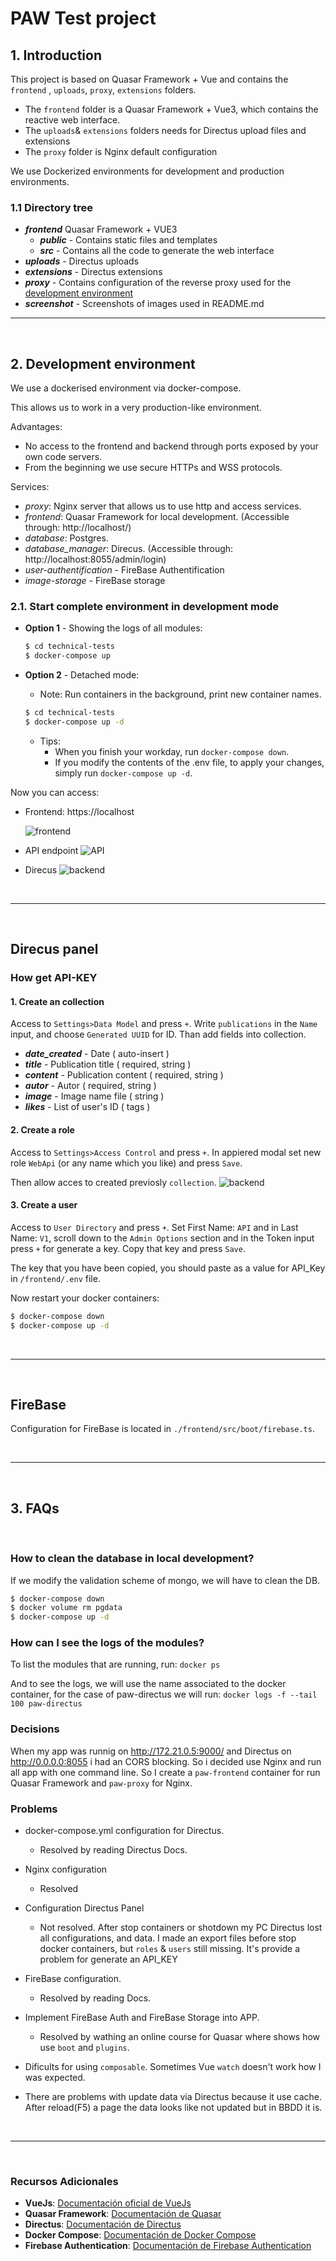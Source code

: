 # PAW Test project

## 1. Introduction

This project is based on Quasar Framework + Vue and contains
the `frontend` , `uploads`, `proxy`, `extensions` folders.
   - The `frontend` folder is a Quasar Framework + Vue3, which contains the reactive web interface.
   - The `uploads`& `extensions` folders needs for Directus upload files and extensions
   - The `proxy` folder is Nginx default configuration

We use Dockerized environments for development and production environments.

### 1.1 Directory tree

- **_frontend_** Quasar Framework + VUE3
   - **_public_** - Contains static files and templates
   - **_src_** - Contains all the code to generate the web interface
- **_uploads_** - Directus uploads
- **_extensions_** - Directus extensions
- **_proxy_** - Contains configuration of the reverse proxy used for the <u>development environment</u> 
- **_screenshot_** - Screenshots of images used in README.md
&nbsp;

----

&nbsp;

## 2. Development environment

We use a dockerised environment via docker-compose.

This allows us to work in a very production-like environment.

Advantages:

- No access to the frontend and backend through ports exposed by your own code servers.
- From the beginning we use secure HTTPs and WSS protocols.

Services:

- _proxy_: Nginx server that allows us to use http and access services.
- _frontend_: Quasar Framework for local development. (Accessible through: http://localhost/)
- _database_: Postgres.
- _database_manager_: Direcus. (Accessible through: http://localhost:8055/admin/login)
- _user-authentification_ - FireBase Authentification
- _image-storage_ - FireBase storage


### 2.1. Start complete environment in development mode

- **Option 1** - Showing the logs of all modules:

  ```bash
  $ cd technical-tests
  $ docker-compose up
  ```

- **Option 2** - Detached mode: 
  - Note: Run containers in the background, print new container names.

  ```bash
  $ cd technical-tests
  $ docker-compose up -d
  ```

  - Tips:
    - When you finish your workday, run `docker-compose down`.
    - If you modify the contents of the .env file, to apply your changes, simply run `docker-compose up -d`. 

Now you can access:

- Frontend: https://localhost

    ![frontend](screenshots/front-end.png)
&nbsp;
- API endpoint
    ![API](screenshots/api-call.png)
&nbsp;
- Direcus
    ![backend](screenshots/directus.png)

&nbsp;

----

&nbsp;

## Direcus panel

### How get API-KEY


#### 1. Create an collection

Access to `Settings>Data Model` and press `+`.
Write `publications` in the `Name` input, and choose `Generated UUID` for ID. Than add fields into collection.

- **_date_created_** - Date ( auto-insert )
- **_title_** - Publication title ( required, string )
- **_content_** - Publication content ( required, string ) 
- **_autor_** - Autor ( required, string )
- **_image_** - Image name file ( string )
- **_likes_** - List of user's ID ( tags )

#### 2. Create a role

Access to `Settings>Access Control` and press `+`.
In appiered modal set new role `WebApi` (or any name which you like) and press `Save`.

Then allow acces to created previosly `collection`. 
![backend](screenshots/role-permissions.png)

#### 3. Create a user

Access to `User Directory` and press `+`.
Set First Name: `API` and in Last Name: `V1`, scroll down to the `Admin Options` section and in the Token input press `+` for generate a key. Copy that key and press `Save`. 

The key that you have been copied, you should paste as a value for API_Key in `/frontend/.env` file.


Now restart your docker containers:
  ```bash
  $ docker-compose down
  $ docker-compose up -d
  ```
&nbsp;

----

&nbsp;

## FireBase

Configuration for FireBase is located in `./frontend/src/boot/firebase.ts`.


&nbsp;

----

&nbsp;

## 3. FAQs

&nbsp;

### How to clean the database in local development?

  If we modify the validation scheme of mongo, we will have to clean the DB.

  ```bash
  $ docker-compose down
  $ docker volume rm pgdata
  $ docker-compose up -d
  ```

### How can I see the logs of the modules?

  To list the modules that are running, run: `docker ps`
  
  And to see the logs, we will use the name associated to the docker container, for the case of paw-directus we will run: `docker logs -f --tail 100 paw-directus`


### Decisions 

When my app was runnig on http://172.21.0.5:9000/ and Directus on http://0.0.0.0:8055 i had an CORS blocking. So i decided use Nginx and run all app with one command line. So I create a `paw-frontend` container for run Quasar Framework and `paw-proxy` for Nginx. 

### Problems

- docker-compose.yml configuration for Directus.
  - Resolved by reading Directus Docs.

- Nginx configuration
  - Resolved

- Configuration Directus Panel
  - Not resolved. After stop containers or shotdown my PC Directus lost all configurations, and data. 
   I made an export files before stop docker containers, but `roles` & `users` still missing. It's provide a problem for generate an API_KEY

- FireBase configuration.
   - Resolved by reading Docs.
- Implement FireBase Auth and FireBase Storage into APP.
   - Resolved by wathing an online course for Quasar where shows how use `boot` and `plugins`. 
- Dificults for using `composable`. Sometimes Vue `watch` doesn't work how I was expected.
- There are problems with update data via Directus because it use cache.
  After reload(F5) a page the data looks like not updated but in BBDD it is.  


&nbsp;

----

&nbsp;

### Recursos Adicionales
- **VueJs**: [Documentación oficial de VueJs](https://vuejs.org/)
- **Quasar Framework**: [Documentación de Quasar](https://quasar.dev/)
- **Directus**: [Documentación de Directus](https://docs.directus.io/)
- **Docker Compose**: [Documentación de Docker Compose](https://docs.docker.com/compose/)
- **Firebase Authentication**: [Documentación de Firebase Authentication](https://firebase.google.com/docs/auth)